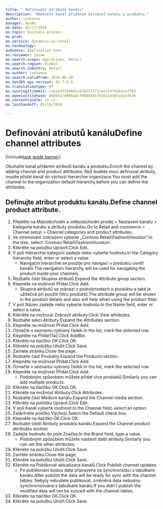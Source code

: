 ```yaml
--- 
title: " Definování atributů kanálu"
description: "Obohaťte kanál přidáním atributů kanálu a produktu."
author: jashanno
manager: AnnBe
ms.date: 02/17/2016
ms.topic: business-process
ms.prod: 
ms.service: dynamics-ax-retail
ms.technology: 
audience: Application User
ms.reviewer: josaw
ms.search.scope: Operations, Retail
ms.search.region: Global
ms.search.industry: Retail
ms.author: jashanno
ms.search.validFrom: 2016-06-30
ms.dyn365.ops.version: AX 7.0.0
ms.translationtype: HT
ms.sourcegitcommit: ceea24519d641c676521771cee274feb64ca7783
ms.openlocfilehash: 868b52cd809a0cf090055e7016a1d307a4b1f63b
ms.contentlocale: cs-cz
ms.lasthandoff: 01/19/2018

---
```

# <a name="define-channel-attributes"></a><span data-ttu-id="fdd22-103"> Definování atributů kanálu</span><span class="sxs-lookup"><span data-stu-id="fdd22-103">Define channel attributes</span></span>

[!include[task guide banner](../includes/task-guide-banner.md)]

<span data-ttu-id="fdd22-104">Obohaťte kanál přidáním atributů kanálu a produktu.</span><span class="sxs-lookup"><span data-stu-id="fdd22-104">Enrich the channel by adding channel and product attributes.</span></span> <span data-ttu-id="fdd22-105">Než budete moci definovat atributy, musíte přidat kanál do výchozí hierarchie organizace.</span><span class="sxs-lookup"><span data-stu-id="fdd22-105">You must add the channel to the organization default hierarchy before you can define the attributes.</span></span>


## <a name="define-channel-product-attribute"></a><span data-ttu-id="fdd22-106">Definujte atribut produktu kanálu.</span><span class="sxs-lookup"><span data-stu-id="fdd22-106">Define channel product attribute.</span></span>
1. <span data-ttu-id="fdd22-107">Přejděte na Maloobchodní a velkoobchodní prodej > Nastavení kanálu > Kategorie kanálu a atributy produktu.</span><span class="sxs-lookup"><span data-stu-id="fdd22-107">Go to Retail and commerce > Channel setup > Channel categories and product attributes.</span></span>
2. <span data-ttu-id="fdd22-108">Ve stromovém zobrazení vyberte „Contoso Retail\Fashion\Houston“.</span><span class="sxs-lookup"><span data-stu-id="fdd22-108">In the tree, select 'Contoso Retail\Fashion\Houston'.</span></span>
3. <span data-ttu-id="fdd22-109">Klikněte na položku Upravit.</span><span class="sxs-lookup"><span data-stu-id="fdd22-109">Click Edit.</span></span>
4. <span data-ttu-id="fdd22-110">V poli Hierarchie kategorií zadejte nebo vyberte hodnotu.</span><span class="sxs-lookup"><span data-stu-id="fdd22-110">In the Category hierarchy field, enter or select a value.</span></span>
    * <span data-ttu-id="fdd22-111">Navigační hierarchie se použije pro navigaci v produktu uvnitř kanálů.</span><span class="sxs-lookup"><span data-stu-id="fdd22-111">The navigation hierarchy will be used for navigating the product inside your channels.</span></span>  
5. <span data-ttu-id="fdd22-112">Rozbalte část Skupina atributů.</span><span class="sxs-lookup"><span data-stu-id="fdd22-112">Expand the Attribute group section.</span></span>
6. <span data-ttu-id="fdd22-113">Klepněte na možnost Přidat.</span><span class="sxs-lookup"><span data-stu-id="fdd22-113">Click Add.</span></span>
    * <span data-ttu-id="fdd22-114">Skupina atributů se zobrazí v podrobnostech o produktu a také je užitečná při použití filtru produktů.</span><span class="sxs-lookup"><span data-stu-id="fdd22-114">The attribute group will be shown in the product details and also will help when using the product filter.</span></span>  
7. <span data-ttu-id="fdd22-115">V poli Název zadejte nebo vyberte hodnotu.</span><span class="sxs-lookup"><span data-stu-id="fdd22-115">In the Name field, enter or select a value.</span></span>
8. <span data-ttu-id="fdd22-116">Klikněte na možnost Zobrazit atributy.</span><span class="sxs-lookup"><span data-stu-id="fdd22-116">Click View attributes.</span></span>
9. <span data-ttu-id="fdd22-117">Rozbalte sekci Atributy.</span><span class="sxs-lookup"><span data-stu-id="fdd22-117">Expand the Attributes section.</span></span>
10. <span data-ttu-id="fdd22-118">Klepněte na možnost Přidat.</span><span class="sxs-lookup"><span data-stu-id="fdd22-118">Click Add.</span></span>
11. <span data-ttu-id="fdd22-119">Označte v seznamu vybraný řádek.</span><span class="sxs-lookup"><span data-stu-id="fdd22-119">In the list, mark the selected row.</span></span>
12. <span data-ttu-id="fdd22-120">Klepněte na PřidatTlač.</span><span class="sxs-lookup"><span data-stu-id="fdd22-120">Click AddBtn.</span></span>
13. <span data-ttu-id="fdd22-121">Klikněte na tlačítko OK.</span><span class="sxs-lookup"><span data-stu-id="fdd22-121">Click OK.</span></span>
14. <span data-ttu-id="fdd22-122">Klikněte na položku Uložit.</span><span class="sxs-lookup"><span data-stu-id="fdd22-122">Click Save.</span></span>
15. <span data-ttu-id="fdd22-123">Zavřete stránku.</span><span class="sxs-lookup"><span data-stu-id="fdd22-123">Close the page.</span></span>
16. <span data-ttu-id="fdd22-124">Rozbalte část Produkty.</span><span class="sxs-lookup"><span data-stu-id="fdd22-124">Expand the Products section.</span></span>
17. <span data-ttu-id="fdd22-125">Klepněte na možnost Přidat.</span><span class="sxs-lookup"><span data-stu-id="fdd22-125">Click Add.</span></span>
18. <span data-ttu-id="fdd22-126">Označte v seznamu vybraný řádek.</span><span class="sxs-lookup"><span data-stu-id="fdd22-126">In the list, mark the selected row.</span></span>
19. <span data-ttu-id="fdd22-127">Klepněte na možnost Přidat.</span><span class="sxs-lookup"><span data-stu-id="fdd22-127">Click Add.</span></span>
    * <span data-ttu-id="fdd22-128">Podobným způsobem můžete přidat více produktů.</span><span class="sxs-lookup"><span data-stu-id="fdd22-128">Similarly you can add multiple products.</span></span>  
20. <span data-ttu-id="fdd22-129">Klikněte na tlačítko OK.</span><span class="sxs-lookup"><span data-stu-id="fdd22-129">Click OK.</span></span>
21. <span data-ttu-id="fdd22-130">Klikněte na možnost Atributy.</span><span class="sxs-lookup"><span data-stu-id="fdd22-130">Click Attributes.</span></span>
22. <span data-ttu-id="fdd22-131">Rozbalte část Médium kanálu.</span><span class="sxs-lookup"><span data-stu-id="fdd22-131">Expand the Channel media section.</span></span>
23. <span data-ttu-id="fdd22-132">Klikněte na položku Upravit.</span><span class="sxs-lookup"><span data-stu-id="fdd22-132">Click Edit.</span></span>
24. <span data-ttu-id="fdd22-133">V poli Kanál vyberte možnost.</span><span class="sxs-lookup"><span data-stu-id="fdd22-133">In the Channel field, select an option.</span></span>
25. <span data-ttu-id="fdd22-134">Zaškrtněte políčko Výchozí.</span><span class="sxs-lookup"><span data-stu-id="fdd22-134">Select the Default check box.</span></span>
26. <span data-ttu-id="fdd22-135">Klepněte na tlačítko OK.</span><span class="sxs-lookup"><span data-stu-id="fdd22-135">Click OK.</span></span>
27. <span data-ttu-id="fdd22-136">Rozbalte oddíl Atributy produktu kanálu.</span><span class="sxs-lookup"><span data-stu-id="fdd22-136">Expand the Channel product attributes section.</span></span>
28. <span data-ttu-id="fdd22-137">Zadejte hodnotu do pole Značka.</span><span class="sxs-lookup"><span data-stu-id="fdd22-137">In the Brand field, type a value.</span></span>
    * <span data-ttu-id="fdd22-138">Podobným způsobem můžete nastavit další atributy.</span><span class="sxs-lookup"><span data-stu-id="fdd22-138">Similarly you can set the other attributes.</span></span>  
29. <span data-ttu-id="fdd22-139">Klikněte na položku Uložit.</span><span class="sxs-lookup"><span data-stu-id="fdd22-139">Click Save.</span></span>
30. <span data-ttu-id="fdd22-140">Zavřete stránku.</span><span class="sxs-lookup"><span data-stu-id="fdd22-140">Close the page.</span></span>
31. <span data-ttu-id="fdd22-141">Klikněte na položku Uložit.</span><span class="sxs-lookup"><span data-stu-id="fdd22-141">Click Save.</span></span>
32. <span data-ttu-id="fdd22-142">Klikněte na Publikovat aktualizace kanálů.</span><span class="sxs-lookup"><span data-stu-id="fdd22-142">Click Publish channel updates.</span></span>
    * <span data-ttu-id="fdd22-143">Po publikování budou data připravena na synchronizaci s tabulkami kanálu.</span><span class="sxs-lookup"><span data-stu-id="fdd22-143">After publish the data will be ready for sync with the channel tables.</span></span> <span data-ttu-id="fdd22-144">Nebyly nebudete publikovat, změněná data nebudou synchronizována s tabulkami kanálu.</span><span class="sxs-lookup"><span data-stu-id="fdd22-144">If you didn't publish the modified data will not be synced with the channel tables.</span></span>  
33. <span data-ttu-id="fdd22-145">Klikněte na tlačítko OK.</span><span class="sxs-lookup"><span data-stu-id="fdd22-145">Click OK.</span></span>
34. <span data-ttu-id="fdd22-146">Klikněte na položku Uložit.</span><span class="sxs-lookup"><span data-stu-id="fdd22-146">Click Save.</span></span>


